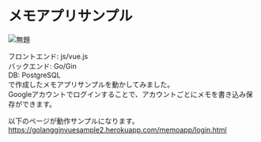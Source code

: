 # メモアプリサンプル

![無題](https://user-images.githubusercontent.com/4074863/93884618-16b49100-fd1e-11ea-9b3f-f5562514d78c.png)

フロントエンド: js/vue.js   
バックエンド: Go/Gin  
DB: PostgreSQL  
で作成したメモアプリサンプルを動かしてみました。  
Googleアカウントでログインすることで、アカウントごとにメモを書き込み保存ができます。  

以下のページが動作サンプルになります。  
https://golangginvuesample2.herokuapp.com/memoapp/login.html  
